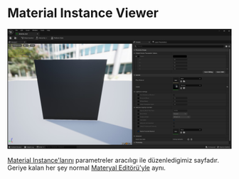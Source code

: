 # Material Instance Viewer

<img src="../../Dosyalar/Material_Instance_Viewer_Ana_Ekran.jpg">

[Material Instance'larını](../../Assetler/Material%20Instance) parametreler aracılıgı ile düzenledigimiz sayfadır. Geriye kalan her şey normal [Materyal Editörü'yle](../../Editörler/Materyal%20Editörü) aynı.
